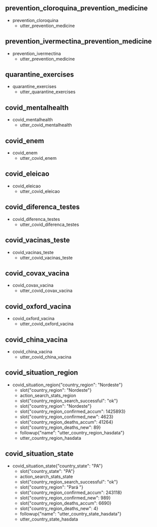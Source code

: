 ## prevention_cloroquina_prevention_medicine
* prevention_cloroquina
  - utter_prevention_medicine

## prevention_ivermectina_prevention_medicine
* prevention_ivermectina
  - utter_prevention_medicine

## quarantine_exercises
* quarantine_exercises
  - utter_quarantine_exercises

## covid_mentalhealth
* covid_mentalhealth
  - utter_covid_mentalhealth

## covid_enem
* covid_enem
  - utter_covid_enem

## covid_eleicao
* covid_eleicao
  - utter_covid_eleicao

## covid_diferenca_testes
* covid_diferenca_testes
  - utter_covid_diferenca_testes

## covid_vacinas_teste
* covid_vacinas_teste
  - utter_covid_vacinas_teste

## covid_covax_vacina
* covid_covax_vacina
  - utter_covid_covax_vacina
  
## covid_oxford_vacina
* covid_oxford_vacina
  - utter_covid_oxford_vacina

## covid_china_vacina
* covid_china_vacina
  - utter_covid_china_vacina

## covid_situation_region
* covid_situation_region{"country_region": "Nordeste"}
    - slot{"country_region": "Nordeste"}
    - action_search_stats_region
    - slot{"country_region_search_successful": "ok"}
    - slot{"country_region": "Nordeste"}
    - slot{"country_region_confirmed_accum": 1425893}
    - slot{"country_region_confirmed_new": 4623}
    - slot{"country_region_deaths_accum": 41264}
    - slot{"country_region_deaths_new": 89}
    - followup{"name": "utter_country_region_hasdata"}
    - utter_country_region_hasdata

## covid_situation_state
* covid_situation_state{"country_state": "PA"}
    - slot{"country_state": "PA"}
    - action_search_stats_state
    - slot{"country_region_search_successful": "ok"}
    - slot{"country_region": "Pará  "}
    - slot{"country_region_confirmed_accum": 243118}
    - slot{"country_region_confirmed_new": 989}
    - slot{"country_region_deaths_accum": 6690}
    - slot{"country_region_deaths_new": 4}
    - followup{"name": "utter_country_state_hasdata"}
    - utter_country_state_hasdata